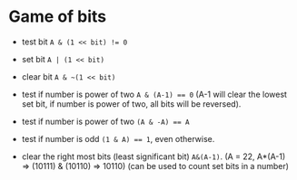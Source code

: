 # Game of bits

* test bit `A & (1 << bit) != 0`
* set bit `A | (1 << bit)`
* clear bit `A & ~(1 << bit)`

* test if number is power of two `A & (A-1) == 0` (A-1 will clear the lowest set bit, if number is power of two, all bits will be reversed).
* test if number is power of two `(A & -A) == A`
* test if number is odd `(1 & A) == 1`, even otherwise.
* clear the right most bits (least significant bit) `A&(A-1)`. (A = 22, A*(A-1) => (10111) & (10110) => 10110) (can be used to count set bits in a number)
